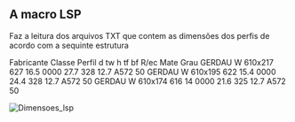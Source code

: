 ## A macro LSP 
Faz a leitura dos arquivos TXT que contem as dimensões dos perfis de acordo com a sequinte estrutura

Fabricante	Classe	Perfil	    d	   tw	    h	    tf	    bf	  R/ec  	Mate	 Grau
GERDAU	    W	      610x217	   627	 16.5	 0000	  27.7	 328	  12.7	  A572	 50
GERDAU	    W	      610x195	   622	 15.4	 0000	  24.4	 328	  12.7	  A572	 50
GERDAU	    W	      610x174   616	   14	   0000	  21.6	 325	  12.7	  A572	 50

![Dimensoes_lsp](https://github.com/JLMenegotto/AulasBIM/assets/9437020/e67ecfdd-03db-41a4-9ecc-3984e8dc15c9)
